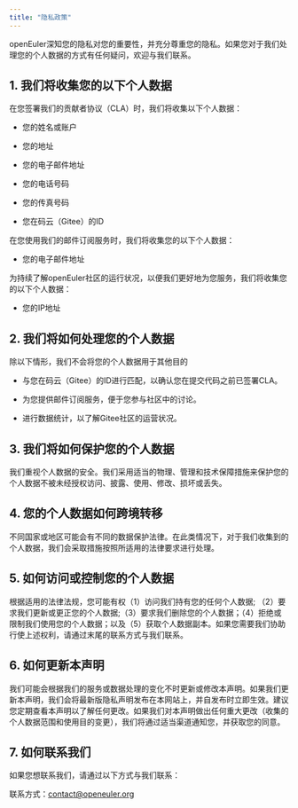 ```yaml
---
title: "隐私政策"
---
```

<ClientOnly>
  <common-banner
      :pc-src="'/img/security/privacy-banner.png'"
      :mobile-src="'/img/security/privacy-banner.png'"
      :inside-name="'LEGAL NOTICE'"
      :outside-name="i18n.security.PRIVACY"
  ></common-banner>
</ClientOnly>
<div class="other markdown">

openEuler深知您的隐私对您的重要性，并充分尊重您的隐私。如果您对于我们处理您的个人数据的方式有任何疑问，欢迎与我们联系。

## 1. 我们将收集您的以下个人数据

在您签署我们的贡献者协议（CLA）时，我们将收集以下个人数据：

+ 您的姓名或账户

+ 您的地址

+ 您的电子邮件地址

+ 您的电话号码

+ 您的传真号码

+ 您在码云（Gitee）的ID

在您使用我们的邮件订阅服务时，我们将收集您的以下个人数据：

+ 您的电子邮件地址

为持续了解openEuler社区的运行状况，以便我们更好地为您服务，我们将收集您的以下个人数据：

+ 您的IP地址

## 2. 我们将如何处理您的个人数据

除以下情形，我们不会将您的个人数据用于其他目的

+ 与您在码云（Gitee）的ID进行匹配，以确认您在提交代码之前已签署CLA。

+ 为您提供邮件订阅服务，便于您参与社区中的讨论。

+ 进行数据统计，以了解Gitee社区的运营状况。

## 3. 我们将如何保护您的个人数据

我们重视个人数据的安全。我们采用适当的物理、管理和技术保障措施来保护您的个人数据不被未经授权访问、披露、使用、修改、损坏或丢失。

## 4. 您的个人数据如何跨境转移

不同国家或地区可能会有不同的数据保护法律。在此类情况下，对于我们收集到的个人数据，我们会采取措施按照所适用的法律要求进行处理。

## 5. 如何访问或控制您的个人数据

根据适用的法律法规，您可能有权（1）访问我们持有您的任何个人数据; （2）要求我们更新或更正您的个人数据;（3）要求我们删除您的个人数据；（4）拒绝或限制我们使用您的个人数据；以及（5）获取个人数据副本。如果您需要我们协助行使上述权利，请通过末尾的联系方式与我们联系。

## 6. 如何更新本声明

我们可能会根据我们的服务或数据处理的变化不时更新或修改本声明。如果我们更新本声明，我们会将最新版隐私声明发布在本网站上，并自发布时立即生效。建议您定期查看本声明以了解任何更改。如果我们对本声明做出任何重大更改（收集的个人数据范围和使用目的变更），我们将通过适当渠道通知您，并获取您的同意。

## 7. 如何联系我们

如果您想联系我们，请通过以下方式与我们联系： 

联系方式：<contact@openeuler.org>

</div>